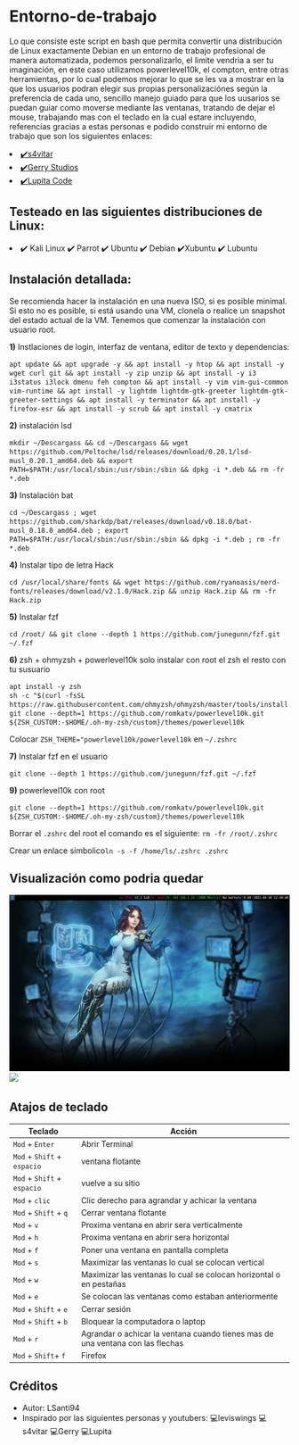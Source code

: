 <!DOCTYPE html>
<html>
<body>
<h1>Entorno-de-trabajo</h1>
<p>Lo que consiste este script en bash que permita convertir una distribución de Linux exactamente Debian en un entorno de trabajo profesional de manera automatizada, podemos personalizarlo, el limite vendria a ser tu imaginación, en este caso utilizamos powerlevel10k, el compton, entre otras herramientas, por lo cual podemos mejorar lo que se les va a mostrar en la que los usuarios podran elegir sus propias personalizaciónes según la preferencia de cada uno, sencillo manejo guiado para que los uusarios se puedan guiar como moverse mediante las ventanas, tratando de dejar el mouse, trabajando mas con el teclado en la cual estare incluyendo, referencias gracias a estas personas e podido construir mi entorno de trabajo que son los siguientes enlaces:</p>
<li><a href="https://www.youtube.com/watch?v=66IAhBI0bCM"r1="nofollow">✔️s4vitar</a></li>
<li><a href="https://www.youtube.com/watch?v=Bw5sDLOvN20"r1="nofollow">✔️Gerry Studios</a></li>
<li><a href="https://www.youtube.com/watch?v=5qNDJu1ek-A&t=623s"r1="nofollow">✔️Lupita Code</a></li>
<h2>Testeado en las siguientes distribuciones de Linux:</h2>
<li>
✔️ Kali Linux ✔️ Parrot ✔️ Ubuntu ✔️ Debian ✔️Xubuntu ✔️ Lubuntu
</li>
<h2>Instalación detallada:</h2>
<p>Se recomienda hacer la instalación en una nueva ISO, si es posible minimal. Si esto no es posible, si está usando una VM, clonela o realice un snapshot del estado actual de la VM. Tenemos que comenzar la instalación con usuario root.</p2>
<p><strong>1)</strong> Instlaciones de login, interfaz de ventana, editor de texto y dependencias: </p><pre><code>apt update && apt upgrade -y && apt install -y htop && apt install -y wget curl git && apt install -y zip unzip && apt install -y i3 i3status i3lock dmenu feh compton && apt install -y vim vim-gui-common vim-runtime && apt install -y lightdm lightdm-gtk-greeter lightdm-gtk-greeter-settings && apt install -y terminator && apt install -y firefox-esr && apt install -y scrub && apt install -y cmatrix</code></pre>

<p><strong>2)</strong> instalación lsd </p><pre><code>mkdir ~/Descargass && cd ~/Descargass && wget https://github.com/Peltoche/lsd/releases/download/0.20.1/lsd-musl_0.20.1_amd64.deb && export PATH=$PATH:/usr/local/sbin:/usr/sbin:/sbin && dpkg -i *.deb && rm -fr *.deb</code></pre>

<p><strong>3)</strong> Instalación bat </p><pre><code>cd ~/Descargass ; wget https://github.com/sharkdp/bat/releases/download/v0.18.0/bat-musl_0.18.0_amd64.deb ; export PATH=$PATH:/usr/local/sbin:/usr/sbin:/sbin && dpkg -i *.deb ; rm -fr *.deb</code></pre>

<p><strong>4)</strong> Instalar tipo de letra Hack </p><pre><code>cd /usr/local/share/fonts && wget https://github.com/ryanoasis/nerd-fonts/releases/download/v2.1.0/Hack.zip && unzip Hack.zip && rm -fr Hack.zip</pre></code>

<p><strong>5)</strong> Instalar fzf </p><pre><code>cd /root/ && git clone --depth 1 https://github.com/junegunn/fzf.git ~/.fzf</code></pre>

<p><strong>6)</strong> zsh + ohmyzsh + powerlevel10k solo instalar con root el zsh el resto con tu susuario</p><pre><code>apt install -y zsh</code>
<code>sh -c "$(curl -fsSL https://raw.githubusercontent.com/ohmyzsh/ohmyzsh/master/tools/install.sh)"</code>
<code>git clone --depth=1 https://github.com/romkatv/powerlevel10k.git ${ZSH_CUSTOM:-$HOME/.oh-my-zsh/custom}/themes/powerlevel10k</code></pre>
<p>Colocar <code>ZSH_THEME="powerlevel10k/powerlevel10k</code> en <code>~/.zshrc</code></p>
  
<p><strong>7)</strong> Instalar fzf en el usuario </p><pre><code>git clone --depth 1 https://github.com/junegunn/fzf.git ~/.fzf</code></pre>

<p><strong>9)</strong> powerlevel10k con root </p><pre><code>git clone --depth=1 https://github.com/romkatv/powerlevel10k.git ${ZSH_CUSTOM:-$HOME/.oh-my-zsh/custom}/themes/powerlevel10k</code></pre>
<p>Borrar el <code>.zshrc</code> del root el comando es el siguiente: <code>rm -fr /root/.zshrc</code></p>
<p>Crear un enlace simbolico<code>ln -s -f /home/ls/.zshrc .zshrc</code></p>
<h2>Visualización como podria quedar</h2>
<p>

<a><img src="https://raw.githubusercontent.com/LSanti94/Entorno-de-trabajo/main/Vista%20Final/Fondo%20de%20pantalla.JPG"></a>
<a><img src="https://raw.githubusercontent.com/LSanti94/Entorno-de-trabajo/main/Vista%20Final/Descripci%C3%B3n2.JPG"></a>
<a href="" title="Entorno-de-trabajo"></a>
<h2>Atajos de teclado</h2>
<table>
<thead>
<tr>
<th>Teclado</th>
<th>Acción</th>
</tr>
</thead>
<tr>
  <td><code>Mod</code> + <code>Enter</code></td>
  <td>Abrir Terminal</td>
</tr>
<tr>
  <td><code>Mod</code> + <code>Shift</code> + <code>espacio</code></td>
  <td>ventana flotante</td>
</tr>
<tr>
  <td><code>Mod</code> + <code>Shift</code> + <code>espacio</code></td>
  <td>vuelve a su sitio</td>
</tr>
<tr>
  <td><code>Mod</code> + <code>clic</code></td>
  <td>Clic derecho para agrandar y achicar la ventana</td>
</tr>
<tr>
  <td><code>Mod</code> + <code>Shift</code> + <code>q</code></td>
  <td>Cerrar ventana flotante</td>
</tr>
<tr>
  <td><code>Mod</code> + <code>v</code></td>
  <td>Proxima ventana en abrir sera verticalmente</td>
</tr>
<tr>
  <td><code>Mod</code> + <code>h</code></td>
  <td>Proxima ventana en abrir sera horizontal</td>
</tr>
<tr>
  <td><code>Mod</code> + <code>f</code></td>
  <td>Poner una ventana en pantalla completa</td>
</tr>
<tr>
  <td><code>Mod</code> + <code>s</code></td>
  <td>Maximizar las ventanas lo cual se colocan vertical</td>
</tr>
<tr>
  <td><code>Mod</code> + <code>w</code></td>
  <td>Maximizar las ventanas lo cual se colocan horizontal o en pestañas</td>
</tr>
<tr>
  <td><code>Mod</code> + <code>e</code></td>
  <td>Se colocan las ventanas como estaban anteriormente</td>
</tr>
<tr>
  <td><code>Mod</code> + <code>Shift</code> + <code>e</code></td>
  <td>Cerrar sesión</td>
</tr>
<tr>
  <td><code>Mod</code> + <code>Shift</code> + <code>b</code></td>
  <td>Bloquear la computadora o laptop</td>
</tr>
<tr>
  <td><code>Mod</code> + <code>r</code></td>
  <td>Agrandar o achicar la ventana cuando tienes mas de una ventana con las flechas</td>
</tr>
<tr>
  <td><code>Mod</code> + <code>Shift</code>+ <code>f</code></td>
  <td>Firefox</td>
</tr>
</table>
<h2>Créditos</h2>
<ul>
<li>Autor: LSanti94</li>
<li>Inspirado por las siguientes personas y youtubers: 💻leviswings 💻s4vitar 💻Gerry 💻Lupita</li>
</ul>
</body>
</html>
